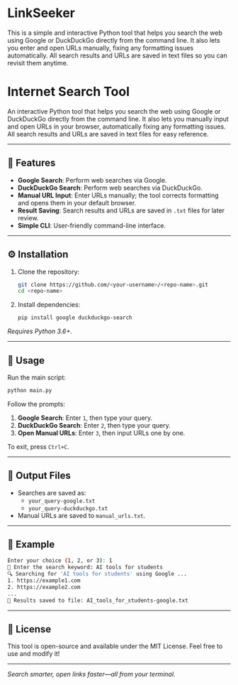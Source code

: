 # LinkSeeker
This is a simple and interactive Python tool that helps you search the web using Google or DuckDuckGo directly from the command line. It also lets you enter and open URLs manually, fixing any formatting issues automatically. All search results and URLs are saved in text files so you can revisit them anytime.

# Internet Search Tool

An interactive Python tool that helps you search the web using Google or DuckDuckGo directly from the command line. It also lets you manually input and open URLs in your browser, automatically fixing any formatting issues. All search results and URLs are saved in text files for easy reference.

---

## 🔧 Features

- **Google Search**: Perform web searches via Google.
- **DuckDuckGo Search**: Perform web searches via DuckDuckGo.
- **Manual URL Input**: Enter URLs manually; the tool corrects formatting and opens them in your default browser.
- **Result Saving**: Search results and URLs are saved in `.txt` files for later review.
- **Simple CLI**: User-friendly command-line interface.

---

## ⚙️ Installation

1. Clone the repository:
   ```bash
   git clone https://github.com/<your-username>/<repo-name>.git
   cd <repo-name>
   ```
2. Install dependencies:
   ```bash
   pip install google duckduckgo-search
   ```

*Requires Python 3.6+.*

---

## 🚀 Usage

Run the main script:

```bash
python main.py
```

Follow the prompts:

1. **Google Search**: Enter `1`, then type your query.
2. **DuckDuckGo Search**: Enter `2`, then type your query.
3. **Open Manual URLs**: Enter `3`, then input URLs one by one.

To exit, press `Ctrl+C`.

---

## 📁 Output Files

- Searches are saved as:
  - `your_query-google.txt`
  - `your_query-duckduckgo.txt`
- Manual URLs are saved to `manual_urls.txt`.

---

## 📝 Example

```bash
Enter your choice (1, 2, or 3): 1
🔎 Enter the search keyword: AI tools for students
🔍 Searching for 'AI tools for students' using Google ...
1. https://example1.com
2. https://example2.com
...
📁 Results saved to file: AI_tools_for_students-google.txt
```

---

## 📄 License

This tool is open-source and available under the MIT License. Feel free to use and modify it!

---

*Search smarter, open links faster—all from your terminal.*

